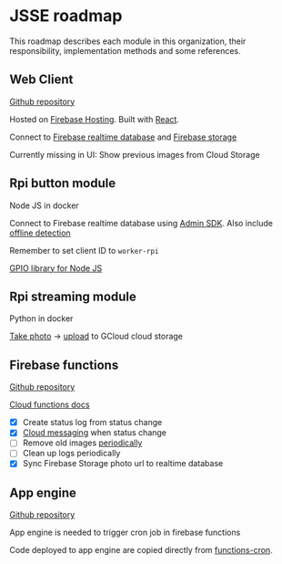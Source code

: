 # JSSE roadmap
This roadmap describes each module in this organization, their responsibility, implementation
methods and some references.

## Web Client
[Github repository](https://github.com/jsse-2017-ph23/web-frontend)

Hosted on [Firebase Hosting]. Built with [React].

Connect to [Firebase realtime database] and [Firebase storage]

Currently missing in UI: Show previous images from Cloud Storage

[Firebase Hosting]: https://firebase.google.com/docs/hosting/
[React]: https://facebook.github.io/react/
[Firebase realtime database]: https://firebase.google.com/docs/database/
[Firebase storage]: https://firebase.google.com/docs/storage/web/download-files

## Rpi button module
Node JS in docker

Connect to Firebase realtime database using [Admin SDK]. Also include [offline detection]

Remember to set client ID to `worker-rpi`

[GPIO library for Node JS]

[Admin SDK]: https://firebase.google.com/docs/database/admin/start
[offline detection]: https://firebase.google.com/docs/database/web/offline-capabilities
[GPIO library for Node JS]: https://github.com/fivdi/onoff

## Rpi streaming module
Python in docker

[Take photo] -> [upload] to GCloud cloud storage

[Take photo]: http://picamera.readthedocs.io/en/release-1.13/recipes1.html
[upload]: https://cloud.google.com/storage/docs/object-basics#storage-upload-object-python

## Firebase functions
[Github repository](https://github.com/jsse-2017-ph23/firebase-functions)

[Cloud functions docs]
 - [x] Create status log from status change
 - [x] [Cloud messaging] when status change 
 - [ ] Remove old images [periodically]
 - [ ] Clean up logs periodically
 - [x] Sync Firebase Storage photo url to realtime database

[Cloud functions docs]: https://firebase.google.com/docs/functions/
[Cloud messaging]: https://firebase.google.com/docs/cloud-messaging/admin/send-messages
[periodically]: https://firebase.googleblog.com/2017/03/how-to-schedule-cron-jobs-with-cloud.html

## App engine
[Github repository](https://github.com/jsse-2017-ph23/app-engine)

App engine is needed to trigger cron job in firebase functions

Code deployed to app engine are copied directly from [functions-cron].

[functions-cron]: https://github.com/firebase/functions-cron